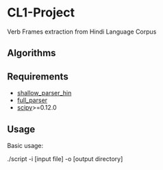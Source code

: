 CL1-Project
===========

Verb Frames extraction from Hindi Language Corpus


Algorithms
----------


Requirements
------------
* [shallow_parser_hin](http://ltrc.iiit.ac.in/showfile.php?filename=downloads/shallow_parser.php)
* [full_parser](http://ltrc.iiit.ac.in/showfile.php?filename=downloads/full_parser.php)
* [scipy](http://www.scipy.org/)>=0.12.0


Usage
-----

Basic usage:

./script -i [input file] -o [output directory]




